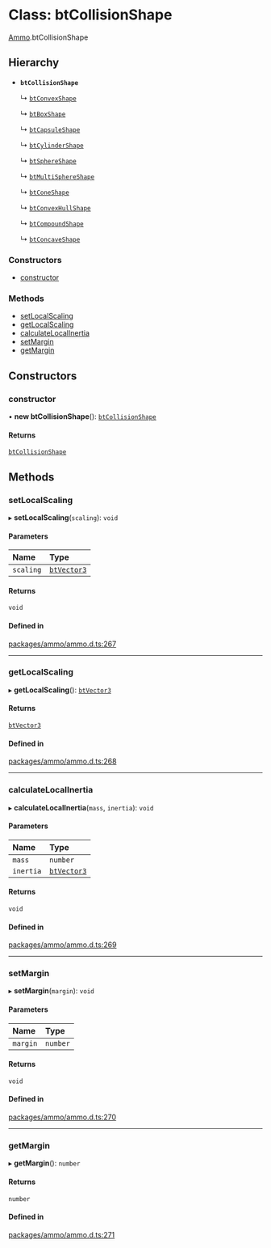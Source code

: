 # Class: btCollisionShape

[Ammo](../modules/Ammo.md).btCollisionShape

## Hierarchy

- **`btCollisionShape`**

  ↳ [`btConvexShape`](Ammo.btConvexShape.md)

  ↳ [`btBoxShape`](Ammo.btBoxShape.md)

  ↳ [`btCapsuleShape`](Ammo.btCapsuleShape.md)

  ↳ [`btCylinderShape`](Ammo.btCylinderShape.md)

  ↳ [`btSphereShape`](Ammo.btSphereShape.md)

  ↳ [`btMultiSphereShape`](Ammo.btMultiSphereShape.md)

  ↳ [`btConeShape`](Ammo.btConeShape.md)

  ↳ [`btConvexHullShape`](Ammo.btConvexHullShape.md)

  ↳ [`btCompoundShape`](Ammo.btCompoundShape.md)

  ↳ [`btConcaveShape`](Ammo.btConcaveShape.md)

### Constructors

- [constructor](Ammo.btCollisionShape.md#constructor)

### Methods

- [setLocalScaling](Ammo.btCollisionShape.md#setlocalscaling)
- [getLocalScaling](Ammo.btCollisionShape.md#getlocalscaling)
- [calculateLocalInertia](Ammo.btCollisionShape.md#calculatelocalinertia)
- [setMargin](Ammo.btCollisionShape.md#setmargin)
- [getMargin](Ammo.btCollisionShape.md#getmargin)

## Constructors

### constructor

• **new btCollisionShape**(): [`btCollisionShape`](Ammo.btCollisionShape.md)

#### Returns

[`btCollisionShape`](Ammo.btCollisionShape.md)

## Methods

### setLocalScaling

▸ **setLocalScaling**(`scaling`): `void`

#### Parameters

| Name | Type |
| :------ | :------ |
| `scaling` | [`btVector3`](Ammo.btVector3.md) |

#### Returns

`void`

#### Defined in

[packages/ammo/ammo.d.ts:267](https://github.com/Orillusion/orillusion/blob/main/packages/ammo/ammo.d.ts#L267)

___

### getLocalScaling

▸ **getLocalScaling**(): [`btVector3`](Ammo.btVector3.md)

#### Returns

[`btVector3`](Ammo.btVector3.md)

#### Defined in

[packages/ammo/ammo.d.ts:268](https://github.com/Orillusion/orillusion/blob/main/packages/ammo/ammo.d.ts#L268)

___

### calculateLocalInertia

▸ **calculateLocalInertia**(`mass`, `inertia`): `void`

#### Parameters

| Name | Type |
| :------ | :------ |
| `mass` | `number` |
| `inertia` | [`btVector3`](Ammo.btVector3.md) |

#### Returns

`void`

#### Defined in

[packages/ammo/ammo.d.ts:269](https://github.com/Orillusion/orillusion/blob/main/packages/ammo/ammo.d.ts#L269)

___

### setMargin

▸ **setMargin**(`margin`): `void`

#### Parameters

| Name | Type |
| :------ | :------ |
| `margin` | `number` |

#### Returns

`void`

#### Defined in

[packages/ammo/ammo.d.ts:270](https://github.com/Orillusion/orillusion/blob/main/packages/ammo/ammo.d.ts#L270)

___

### getMargin

▸ **getMargin**(): `number`

#### Returns

`number`

#### Defined in

[packages/ammo/ammo.d.ts:271](https://github.com/Orillusion/orillusion/blob/main/packages/ammo/ammo.d.ts#L271)
